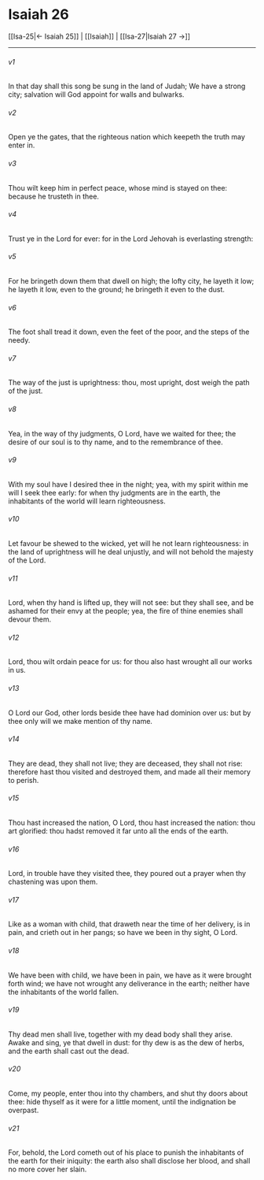 # Isaiah 26

[[Isa-25|← Isaiah 25]] | [[Isaiah]] | [[Isa-27|Isaiah 27 →]]
***

###### v1
In that day shall this song be sung in the land of Judah; We have a strong city; salvation will God appoint for walls and bulwarks.
###### v2
Open ye the gates, that the righteous nation which keepeth the truth may enter in.
###### v3
Thou wilt keep him in perfect peace, whose mind is stayed on thee: because he trusteth in thee.
###### v4
Trust ye in the Lord for ever: for in the Lord Jehovah is everlasting strength:
###### v5
For he bringeth down them that dwell on high; the lofty city, he layeth it low; he layeth it low, even to the ground; he bringeth it even to the dust.
###### v6
The foot shall tread it down, even the feet of the poor, and the steps of the needy.
###### v7
The way of the just is uprightness: thou, most upright, dost weigh the path of the just.
###### v8
Yea, in the way of thy judgments, O Lord, have we waited for thee; the desire of our soul is to thy name, and to the remembrance of thee.
###### v9
With my soul have I desired thee in the night; yea, with my spirit within me will I seek thee early: for when thy judgments are in the earth, the inhabitants of the world will learn righteousness.
###### v10
Let favour be shewed to the wicked, yet will he not learn righteousness: in the land of uprightness will he deal unjustly, and will not behold the majesty of the Lord.
###### v11
Lord, when thy hand is lifted up, they will not see: but they shall see, and be ashamed for their envy at the people; yea, the fire of thine enemies shall devour them.
###### v12
Lord, thou wilt ordain peace for us: for thou also hast wrought all our works in us.
###### v13
O Lord our God, other lords beside thee have had dominion over us: but by thee only will we make mention of thy name.
###### v14
They are dead, they shall not live; they are deceased, they shall not rise: therefore hast thou visited and destroyed them, and made all their memory to perish.
###### v15
Thou hast increased the nation, O Lord, thou hast increased the nation: thou art glorified: thou hadst removed it far unto all the ends of the earth.
###### v16
Lord, in trouble have they visited thee, they poured out a prayer when thy chastening was upon them.
###### v17
Like as a woman with child, that draweth near the time of her delivery, is in pain, and crieth out in her pangs; so have we been in thy sight, O Lord.
###### v18
We have been with child, we have been in pain, we have as it were brought forth wind; we have not wrought any deliverance in the earth; neither have the inhabitants of the world fallen.
###### v19
Thy dead men shall live, together with my dead body shall they arise. Awake and sing, ye that dwell in dust: for thy dew is as the dew of herbs, and the earth shall cast out the dead.
###### v20
Come, my people, enter thou into thy chambers, and shut thy doors about thee: hide thyself as it were for a little moment, until the indignation be overpast.
###### v21
For, behold, the Lord cometh out of his place to punish the inhabitants of the earth for their iniquity: the earth also shall disclose her blood, and shall no more cover her slain. 
